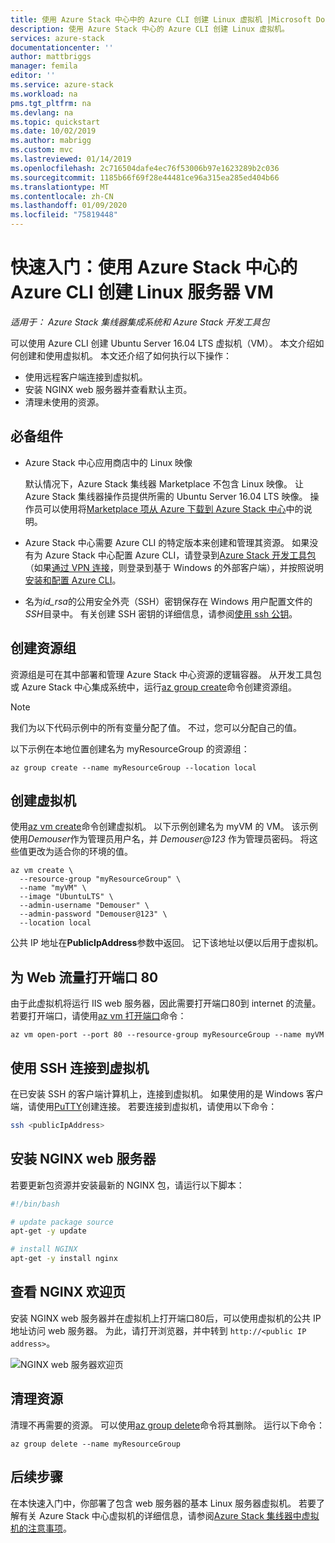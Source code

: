 ```yaml
---
title: 使用 Azure Stack 中心中的 Azure CLI 创建 Linux 虚拟机 |Microsoft Docs
description: 使用 Azure Stack 中心的 Azure CLI 创建 Linux 虚拟机。
services: azure-stack
documentationcenter: ''
author: mattbriggs
manager: femila
editor: ''
ms.service: azure-stack
ms.workload: na
pms.tgt_pltfrm: na
ms.devlang: na
ms.topic: quickstart
ms.date: 10/02/2019
ms.author: mabrigg
ms.custom: mvc
ms.lastreviewed: 01/14/2019
ms.openlocfilehash: 2c716504dafe4ec76f53006b97e1623289b2c036
ms.sourcegitcommit: 1185b66f69f28e44481ce96a315ea285ed404b66
ms.translationtype: MT
ms.contentlocale: zh-CN
ms.lasthandoff: 01/09/2020
ms.locfileid: "75819448"
---
```

# <a name="quickstart-create-a-linux-server-vm-by-using-the-azure-cli-in-azure-stack-hub"></a>快速入门：使用 Azure Stack 中心的 Azure CLI 创建 Linux 服务器 VM

*适用于： Azure Stack 集线器集成系统和 Azure Stack 开发工具包*

可以使用 Azure CLI 创建 Ubuntu Server 16.04 LTS 虚拟机（VM）。 本文介绍如何创建和使用虚拟机。 本文还介绍了如何执行以下操作：

* 使用远程客户端连接到虚拟机。
* 安装 NGINX web 服务器并查看默认主页。
* 清理未使用的资源。

## <a name="prerequisites"></a>必备组件

* Azure Stack 中心应用商店中的 Linux 映像

   默认情况下，Azure Stack 集线器 Marketplace 不包含 Linux 映像。 让 Azure Stack 集线器操作员提供所需的 Ubuntu Server 16.04 LTS 映像。 操作员可以使用将[Marketplace 项从 Azure 下载到 Azure Stack 中心](../operator/azure-stack-download-azure-marketplace-item.md)中的说明。

* Azure Stack 中心需要 Azure CLI 的特定版本来创建和管理其资源。 如果没有为 Azure Stack 中心配置 Azure CLI，请登录到[Azure Stack 开发工具包](../asdk/asdk-connect.md#connect-to-azure-stack-using-rdp)（如果[通过 VPN 连接](../asdk/asdk-connect.md#connect-to-azure-stack-using-vpn)，则登录到基于 Windows 的外部客户端），并按照说明[安装和配置 Azure CLI](azure-stack-version-profiles-azurecli2.md)。

* 名为*id_rsa*的公用安全外壳（SSH）密钥保存在 Windows 用户配置文件的*SSH*目录中。 有关创建 SSH 密钥的详细信息，请参阅[使用 ssh 公钥](azure-stack-dev-start-howto-ssh-public-key.md)。

## <a name="create-a-resource-group"></a>创建资源组

资源组是可在其中部署和管理 Azure Stack 中心资源的逻辑容器。 从开发工具包或 Azure Stack 中心集成系统中，运行[az group create](/cli/azure/group#az-group-create)命令创建资源组。

> [!NOTE]
> 我们为以下代码示例中的所有变量分配了值。 不过，您可以分配自己的值。

以下示例在本地位置创建名为 myResourceGroup 的资源组： 

```cli
az group create --name myResourceGroup --location local
```

## <a name="create-a-virtual-machine"></a>创建虚拟机

使用[az vm create](/cli/azure/vm#az-vm-create)命令创建虚拟机。 以下示例创建名为 myVM 的 VM。 该示例使用*Demouser*作为管理员用户名，并 *Demouser@123* 作为管理员密码。 将这些值更改为适合你的环境的值。

```cli
az vm create \
  --resource-group "myResourceGroup" \
  --name "myVM" \
  --image "UbuntuLTS" \
  --admin-username "Demouser" \
  --admin-password "Demouser@123" \
  --location local
```

公共 IP 地址在**PublicIpAddress**参数中返回。 记下该地址以便以后用于虚拟机。

## <a name="open-port-80-for-web-traffic"></a>为 Web 流量打开端口 80

由于此虚拟机将运行 IIS web 服务器，因此需要打开端口80到 internet 的流量。 若要打开端口，请使用[az vm 打开端口](/cli/azure/vm)命令： 

```cli
az vm open-port --port 80 --resource-group myResourceGroup --name myVM
```

## <a name="use-ssh-to-connect-to-the-virtual-machine"></a>使用 SSH 连接到虚拟机

在已安装 SSH 的客户端计算机上，连接到虚拟机。 如果使用的是 Windows 客户端，请使用[PuTTY](https://www.putty.org/)创建连接。 若要连接到虚拟机，请使用以下命令：

```bash
ssh <publicIpAddress>
```

## <a name="install-the-nginx-web-server"></a>安装 NGINX web 服务器

若要更新包资源并安装最新的 NGINX 包，请运行以下脚本：

```bash
#!/bin/bash

# update package source
apt-get -y update

# install NGINX
apt-get -y install nginx
```

## <a name="view-the-nginx-welcome-page"></a>查看 NGINX 欢迎页

安装 NGINX web 服务器并在虚拟机上打开端口80后，可以使用虚拟机的公共 IP 地址访问 web 服务器。 为此，请打开浏览器，并中转到 ```http://<public IP address>```。

![NGINX web 服务器欢迎页](./media/azure-stack-quick-create-vm-linux-cli/nginx.png)

## <a name="clean-up-resources"></a>清理资源

清理不再需要的资源。 可以使用[az group delete](/cli/azure/group#az-group-delete)命令将其删除。 运行以下命令：

```cli
az group delete --name myResourceGroup
```

## <a name="next-steps"></a>后续步骤

在本快速入门中，你部署了包含 web 服务器的基本 Linux 服务器虚拟机。 若要了解有关 Azure Stack 中心虚拟机的详细信息，请参阅[Azure Stack 集线器中虚拟机的注意事项](azure-stack-vm-considerations.md)。
